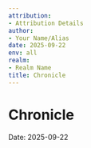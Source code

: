```yaml
---
attribution:
- Attribution Details
author:
- Your Name/Alias
date: 2025-09-22
env: all
realm:
- Realm Name
title: Chronicle
---
```


# Chronicle

Date: 2025-09-22
